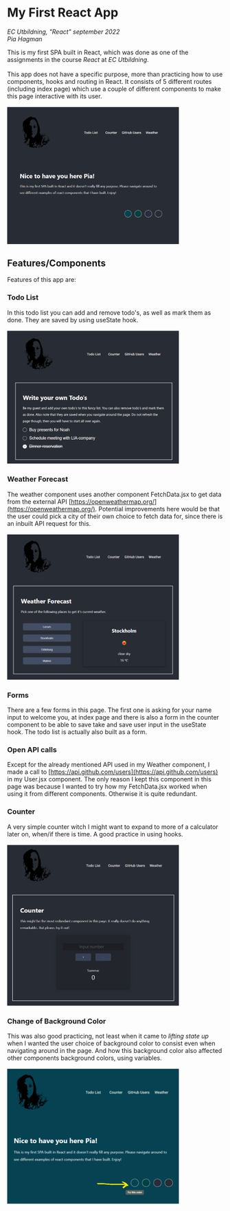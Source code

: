 # My First React App

_EC Utbildning, "React" september 2022_
<br>
_Pia Hagman_

This is my first SPA built in React, which was done as one of the assignments in the course _React_ at _EC Utbildning_.
<br><br>
This app does not have a specific purpose, more than practicing how to use components, hooks and routing in React. It consists of 5 different routes (including index page) which use a couple of different components to make this page interactive with its user.
<br><br>
<img src="./src/img/index.png" width="400px">

## Features/Components

Features of this app are:

### Todo List

In this todo list you can add and remove todo's, as well as mark them as done. They are saved by using useState hook.
<br><br>
<img src="./src/img/todos.png" width="400px">

### Weather Forecast

The weather component uses another component FetchData.jsx to get data from the external API [https://openweathermap.org/](https://openweathermap.org/). Potential improvements here would be that the user could pick a city of their own choice to fetch data for, since there is an inbuilt API request for this. <br><br>
<img src="./src/img/weather.png" width="400px">

### Forms

There are a few forms in this page. The first one is asking for your name input to welcome you, at index page and there is also a form in the counter component to be able to save take and save user input in the useState hook. The todo list is actually also built as a form.

### Open API calls

Except for the already mentioned API used in my Weather component, I made a call to [https://api.github.com/users](https://api.github.com/users) in my User.jsx component. The only reason I kept this component in this page was because I wanted to try how my FetchData.jsx worked when using it from different components. Otherwise it is quite redundant.

### Counter

A very simple counter witch I might want to expand to more of a calculator later on, when/if there is time. A good practice in using hooks.
<br><br>
<img src="./src/img/counter.png" width="400px">

### Change of Background Color

This was also good practicing, not least when it came to _lifting state up_ when I wanted the user choice of background color to consist even when navigating around in the page. And how this background color also affected other components background colors, using variables.
<br><br>
<img src="./src/img/weather_color.png" width="400px">
